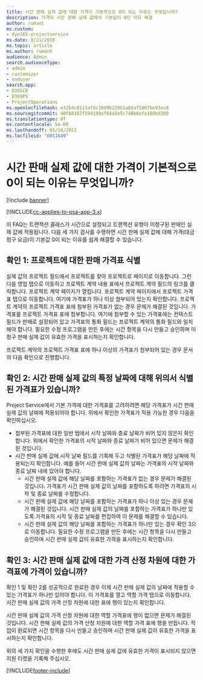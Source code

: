 ```yaml
---
title: 시간 판매 실제 값에 대한 가격이 기본적으로 0이 되는 이유는 무엇입니까?
description: 가격이 시간 판매 실제 값에서 기본값이 0인 이유 해결
author: rumant
ms.custom:
- dyn365-projectservice
ms.date: 8/21/2018
ms.topic: article
ms.author: rumant
audience: Admin
search.audienceType:
- admin
- customizer
- enduser
search.app:
- D365CE
- D365PS
- ProjectOperations
ms.openlocfilehash: e32b4c8113afdc18d9b220b1a8daf5007be93ac8
ms.sourcegitcommit: 40f68387f594180af64a5e5c748b6efa188bd300
ms.translationtype: HT
ms.contentlocale: ko-KR
ms.lasthandoff: 05/10/2021
ms.locfileid: "6011649"
---
```

# <a name="why-is-price-defaulting-to-zero-on-time-sales-actuals"></a>시간 판매 실제 값에 대한 가격이 기본적으로 0이 되는 이유는 무엇입니까?

[!include [banner](../includes/psa-now-project-operations.md)]

[!INCLUDE[cc-applies-to-psa-app-3.x](../includes/cc-applies-to-psa-app-3x.md)]

이 FAQ는 트랜잭션 클래스가 시간으로 설정되고 트랜잭션 유형이 미청구된 판매인 실제 값에 적용됩니다. 다음 세 가지 검사를 수행하면 시간 판매 실제 값에 대해 가격(대금 청구 요금)이 기본값 0이 되는 이유를 쉽게 해결할 수 있습니다.

## <a name="check-1-identify-the-sales-price-list-for-the-project"></a>확인 1: 프로젝트에 대한 판매 가격표 식별

실제 값의 프로젝트 필드에서 프로젝트를 찾아 프로젝트로 페이지로 이동합니다. 그런 다음 영업 탭으로 이동하고 프로젝트 계약 내용 표에서 프로젝트 계약 필드의 링크를 클릭합니다. 프로젝트 계약 페이지가 열립니다. 프로젝트 계약 페이지에서 프로젝트 가격표 탭으로 이동합니다. 여기에 가격표가 하나 이상 첨부되어 있는지 확인합니다. 프로젝트 계약의 프로젝트 가격표 표에 첨부된 가격표가 없는 경우 문제가 해결된 것입니다. 가격표를 프로젝트 가격표 표에 첨부합니다. 여기에 첨부할 수 있는 가격표에는 컨텍스트 필드가 판매로 설정되어 있고 가격표의 통화 필드는 프로젝트 계약의 통화 필드와 일치해야 합니다. 필요한 수정 프로그램을 만든 후에는 시간 항목을 다시 만들고 승인하며 미청구 판매 실제 값이 유효한 가격을 표시하는지 확인합니다. 

프로젝트 계약의 프로젝트 가격표 표에 하나 이상의 가격표가 첨부되어 있는 경우 문서의 다음 확인으로 진행합니다.

## <a name="check-2-are-any-of-the-price-lists-identified-above-valid-for-the-specific-date-of-the-time-sales-actual"></a>확인 2: 시간 판매 실제 값의 특정 날짜에 대해 위의서 식별된 가격표가 있습니까?

Project Service에서 기본 가격에 대한 가격표를 고려하려면 해당 가격표가 시간 판매 실제 값의 날짜에 적용되어야 합니다. 위에서 확인한 가격표가 적용 가능한 경우 다음을 확인하십시오.
- 첨부된 가격표에 대한 일반 탭에서 시작 날짜와 종료 날짜가 비어 있지 않은지 확인합니다. 위에서 확인한 가격표의 시작 날짜와 종료 날짜가 비어 있으면 문제가 해결된 것입니다. 
- 시간 판매 실제 값에 시작 날짜 필드를 기록해 두고 식별된 가격표가 해당 날짜에 적용되는지 확인합니다. 예를 들어 시간 판매 실제 값의 날짜는 가격표의 시작 날짜와 종료 날짜 내에 있어야 합니다. 
    - 시간 판매 실제 값에 해당 날짜를 포함하는 가격표가 없는 경우 문제가 해결된 것입니다. 가격표가 시간 판매 실제 값의 날짜를 포함하도록 하려면 가격표의 시작 및 종료 날짜를 수정합니다. 
    - 시간 판매 실제 값에 해당 날짜를 포함하는 가격표가 하나 이상 있는 경우 문제가 해결된 것입니다. 시간 판매 실제 값의 날짜를 포함하는 가격표가 하나만 있도록 가격표의 시작 및 종료 날짜를 편집하여 이 문제를 해결할 수 있습니다. 
    - 시간 판매 실제 값의 해당 날짜를 포함하는 가격표가 하나만 있는 경우 확인 3으로 이동합니다.
필요한 수정 프로그램을 만든 후에는 시간 항목을 다시 만들고 승인하며 시간 판매 실제 값이 유효한 가격을 표시하는지 확인합니다.

## <a name="check-3-is-there-a-price-in-the-price-list-for-the-pricing-dimensions-on-the-time-sales-actual"></a>확인 3: 시간 판매 실제 값에 대한 가격 산정 차원에 대한 가격표에 가격이 있습니까?

확인 1 및 확인 2를 성공적으로 완료한 경우 이제 시간 판매 실제 값의 날짜에 적용할 수 있는 가격표가 하나만 있어야 합니다. 이 가격표를 열고 역할 가격 탭으로 이동합니다. 시간 판매 실제 값의 가격 산정 차원에 대한 표에 행이 있는지 확인합니다.

시간 판매 실제 값의 가격 산정 차원에 대한 역할 가격표에 행이 없으면 문제가 해결된 것입니다. 시간 판매 실제 값의 가격 산정 차원에 대한 역할 가격 표에 행을 만듭니다. 작업이 완료되면 시간 항목을 다시 만들고 승인하며 시간 판매 실제 값이 유효한 가격을 표시하는지 확인합니다.

위의 세 가지 확인을 수행한 후에도 시간 판매 실제 값에 유효한 가격이 표시되지 않으면 지원 티켓을 기록해 주십시오. 



[!INCLUDE[footer-include](../includes/footer-banner.md)]